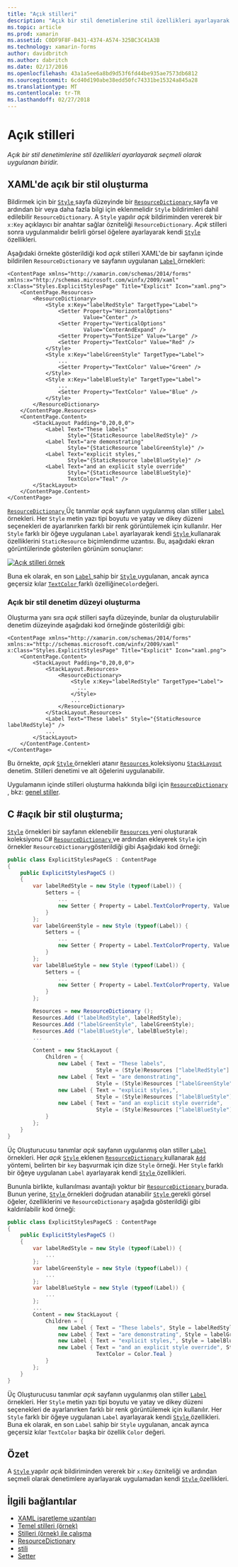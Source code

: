 ```yaml
---
title: "Açık stilleri"
description: "Açık bir stil denetimlerine stil özellikleri ayarlayarak seçmeli olarak uygulanan biridir."
ms.topic: article
ms.prod: xamarin
ms.assetid: C0DF9F8F-B431-4374-A574-325BC3C41A3B
ms.technology: xamarin-forms
author: davidbritch
ms.author: dabritch
ms.date: 02/17/2016
ms.openlocfilehash: 43a1a5ee6a8bd9d53f6fd44be935ae7573db6812
ms.sourcegitcommit: 6cd40d190abe38edd50fc74331be15324a845a28
ms.translationtype: MT
ms.contentlocale: tr-TR
ms.lasthandoff: 02/27/2018
---
```

# <a name="explicit-styles"></a>Açık stilleri

_Açık bir stil denetimlerine stil özellikleri ayarlayarak seçmeli olarak uygulanan biridir._

## <a name="creating-an-explicit-style-in-xaml"></a>XAML'de açık bir stil oluşturma

Bildirmek için bir [ `Style` ](https://developer.xamarin.com/api/type/Xamarin.Forms.Style/) sayfa düzeyinde bir [ `ResourceDictionary` ](https://developer.xamarin.com/api/type/Xamarin.Forms.ResourceDictionary/) sayfa ve ardından bir veya daha fazla bilgi için eklenmelidir `Style` bildirimleri dahil edilebilir `ResourceDictionary`. A `Style` yapılır *açık* bildiriminden vererek bir `x:Key` açıklayıcı bir anahtar sağlar özniteliği `ResourceDictionary`. *Açık* stilleri sonra uygulanmalıdır belirli görsel öğelere ayarlayarak kendi [ `Style` ](https://developer.xamarin.com/api/property/Xamarin.Forms.VisualElement.Style/) özellikleri.

Aşağıdaki örnekte gösterildiği kod *açık* stilleri XAML'de bir sayfanın içinde bildirilen `ResourceDictionary` ve sayfanın uygulanan [ `Label` ](https://developer.xamarin.com/api/type/Xamarin.Forms.Label/) örnekleri:

```xaml
<ContentPage xmlns="http://xamarin.com/schemas/2014/forms" xmlns:x="http://schemas.microsoft.com/winfx/2009/xaml" x:Class="Styles.ExplicitStylesPage" Title="Explicit" Icon="xaml.png">
    <ContentPage.Resources>
        <ResourceDictionary>
            <Style x:Key="labelRedStyle" TargetType="Label">
                <Setter Property="HorizontalOptions"
                        Value="Center" />
                <Setter Property="VerticalOptions"
                        Value="CenterAndExpand" />
                <Setter Property="FontSize" Value="Large" />
                <Setter Property="TextColor" Value="Red" />
            </Style>
            <Style x:Key="labelGreenStyle" TargetType="Label">
                ...
                <Setter Property="TextColor" Value="Green" />
            </Style>
            <Style x:Key="labelBlueStyle" TargetType="Label">
                ...
                <Setter Property="TextColor" Value="Blue" />
            </Style>
        </ResourceDictionary>
    </ContentPage.Resources>
    <ContentPage.Content>
        <StackLayout Padding="0,20,0,0">
            <Label Text="These labels"
                   Style="{StaticResource labelRedStyle}" />
            <Label Text="are demonstrating"
                   Style="{StaticResource labelGreenStyle}" />
            <Label Text="explicit styles,"
                   Style="{StaticResource labelBlueStyle}" />
            <Label Text="and an explicit style override"
                   Style="{StaticResource labelBlueStyle}"
                   TextColor="Teal" />
        </StackLayout>
    </ContentPage.Content>
</ContentPage>
```

[ `ResourceDictionary` ](https://developer.xamarin.com/api/type/Xamarin.Forms.ResourceDictionary/) Üç tanımlar *açık* sayfanın uygulanmış olan stiller [ `Label` ](https://developer.xamarin.com/api/type/Xamarin.Forms.Label/) örnekleri. Her `Style` metin yazı tipi boyutu ve yatay ve dikey düzeni seçenekleri de ayarlanırken farklı bir renk görüntülemek için kullanılır. Her `Style` farklı bir öğeye uygulanan `Label` ayarlayarak kendi [ `Style` ](https://developer.xamarin.com/api/property/Xamarin.Forms.VisualElement.Style/) kullanarak özelliklerini `StaticResource` biçimlendirme uzantısı. Bu, aşağıdaki ekran görüntülerinde gösterilen görünüm sonuçlanır:

[![](explicit-images/explicit-styles.png "Açık stilleri örnek")](explicit-images/explicit-styles-large.png "açık stilleri örneği")

Buna ek olarak, en son [ `Label` ](https://developer.xamarin.com/api/type/Xamarin.Forms.Label/) sahip bir [ `Style` ](https://developer.xamarin.com/api/type/Xamarin.Forms.Style/) uygulanan, ancak ayrıca geçersiz kılar [ `TextColor` ](https://developer.xamarin.com/api/property/Xamarin.Forms.Label.TextColor/) farklı özelliğine`Color`değeri.

### <a name="creating-an-explicit-style-at-the-control-level"></a>Açık bir stil denetim düzeyi oluşturma

Oluşturma yanı sıra *açık* stilleri sayfa düzeyinde, bunlar da oluşturulabilir denetim düzeyinde aşağıdaki kod örneğinde gösterildiği gibi:

```xaml
<ContentPage xmlns="http://xamarin.com/schemas/2014/forms" xmlns:x="http://schemas.microsoft.com/winfx/2009/xaml" x:Class="Styles.ExplicitStylesPage" Title="Explicit" Icon="xaml.png">
    <ContentPage.Content>
        <StackLayout Padding="0,20,0,0">
            <StackLayout.Resources>
                <ResourceDictionary>
                    <Style x:Key="labelRedStyle" TargetType="Label">
                      ...
                    </Style>
                    ...
                </ResourceDictionary>
            </StackLayout.Resources>
            <Label Text="These labels" Style="{StaticResource labelRedStyle}" />
            ...
        </StackLayout>
    </ContentPage.Content>
</ContentPage>
```

Bu örnekte, *açık* [ `Style` ](https://developer.xamarin.com/api/type/Xamarin.Forms.Style/) örnekleri atanır [ `Resources` ](https://developer.xamarin.com/api/property/Xamarin.Forms.VisualElement.Resources/) koleksiyonu [ `StackLayout` ](https://developer.xamarin.com/api/type/Xamarin.Forms.StackLayout/) denetim. Stilleri denetimi ve alt öğelerini uygulanabilir.

Uygulamanın içinde stilleri oluşturma hakkında bilgi için [ `ResourceDictionary` ](https://developer.xamarin.com/api/type/Xamarin.Forms.ResourceDictionary/), bkz: [genel stiller](~/xamarin-forms/user-interface/styles/application.md).

## <a name="creating-an-explicit-style-in-c35"></a>C &#35;açık bir stil oluşturma;

[`Style`](https://developer.xamarin.com/api/type/Xamarin.Forms.Style/) örnekleri bir sayfanın eklenebilir [ `Resources` ](https://developer.xamarin.com/api/property/Xamarin.Forms.VisualElement.Resources/) yeni oluşturarak koleksiyonu C# [ `ResourceDictionary` ](https://developer.xamarin.com/api/type/Xamarin.Forms.ResourceDictionary/)ve ardından ekleyerek `Style` için örnekler `ResourceDictionary`gösterildiği gibi Aşağıdaki kod örneği:

```csharp
public class ExplicitStylesPageCS : ContentPage
{
    public ExplicitStylesPageCS ()
    {
        var labelRedStyle = new Style (typeof(Label)) {
            Setters = {
                ...
                new Setter { Property = Label.TextColorProperty, Value = Color.Red  }
            }
        };
        var labelGreenStyle = new Style (typeof(Label)) {
            Setters = {
                ...
                new Setter { Property = Label.TextColorProperty, Value = Color.Green }
            }
        };
        var labelBlueStyle = new Style (typeof(Label)) {
            Setters = {
                ...
                new Setter { Property = Label.TextColorProperty, Value = Color.Blue }
            }
        };

        Resources = new ResourceDictionary ();
        Resources.Add ("labelRedStyle", labelRedStyle);
        Resources.Add ("labelGreenStyle", labelGreenStyle);
        Resources.Add ("labelBlueStyle", labelBlueStyle);
        ...

        Content = new StackLayout {
            Children = {
                new Label { Text = "These labels",
                            Style = (Style)Resources ["labelRedStyle"] },
                new Label { Text = "are demonstrating",
                            Style = (Style)Resources ["labelGreenStyle"] },
                new Label { Text = "explicit styles,",
                            Style = (Style)Resources ["labelBlueStyle"] },
                new Label { Text = "and an explicit style override",
                            Style = (Style)Resources ["labelBlueStyle"], TextColor = Color.Teal }
            }
        };
    }
}
```

Üç Oluşturucusu tanımlar *açık* sayfanın uygulanmış olan stiller [ `Label` ](https://developer.xamarin.com/api/type/Xamarin.Forms.Label/) örnekleri. Her *açık* [ `Style` ](https://developer.xamarin.com/api/type/Xamarin.Forms.Style/) eklenen [ `ResourceDictionary` ](https://developer.xamarin.com/api/type/Xamarin.Forms.ResourceDictionary/) kullanarak [ `Add` ](https://developer.xamarin.com/api/member/Xamarin.Forms.ResourceDictionary.Add/p/System.String/System.Object/) yöntemi, belirten bir `key` başvurmak için dize `Style` örneği. Her `Style` farklı bir öğeye uygulanan `Label` ayarlayarak kendi [ `Style` ](https://developer.xamarin.com/api/property/Xamarin.Forms.VisualElement.Style/) özellikleri.

Bununla birlikte, kullanılması avantajlı yoktur bir [ `ResourceDictionary` ](https://developer.xamarin.com/api/type/Xamarin.Forms.ResourceDictionary/) burada. Bunun yerine, [ `Style` ](https://developer.xamarin.com/api/type/Xamarin.Forms.Style/) örnekleri doğrudan atanabilir [ `Style` ](https://developer.xamarin.com/api/property/Xamarin.Forms.VisualElement.Style/) gerekli görsel öğeler, özelliklerini ve `ResourceDictionary` aşağıda gösterildiği gibi kaldırılabilir kod örneği:

```csharp
public class ExplicitStylesPageCS : ContentPage
{
    public ExplicitStylesPageCS ()
    {
        var labelRedStyle = new Style (typeof(Label)) {
            ...
        };
        var labelGreenStyle = new Style (typeof(Label)) {
            ...
        };
        var labelBlueStyle = new Style (typeof(Label)) {
            ...
        };
        ...
        Content = new StackLayout {
            Children = {
                new Label { Text = "These labels", Style = labelRedStyle },
                new Label { Text = "are demonstrating", Style = labelGreenStyle },
                new Label { Text = "explicit styles,", Style = labelBlueStyle },
                new Label { Text = "and an explicit style override", Style = labelBlueStyle,
                            TextColor = Color.Teal }
            }
        };
    }
}
```

Üç Oluşturucusu tanımlar *açık* sayfanın uygulanmış olan stiller [ `Label` ](https://developer.xamarin.com/api/type/Xamarin.Forms.Label/) örnekleri. Her `Style` metin yazı tipi boyutu ve yatay ve dikey düzeni seçenekleri de ayarlanırken farklı bir renk görüntülemek için kullanılır. Her `Style` farklı bir öğeye uygulanan `Label` ayarlayarak kendi [ `Style` ](https://developer.xamarin.com/api/property/Xamarin.Forms.VisualElement.Style/) özellikleri. Buna ek olarak, en son `Label` sahip bir `Style` uygulanan, ancak ayrıca geçersiz kılar `TextColor` başka bir özellik `Color` değeri.

## <a name="summary"></a>Özet

A [ `Style` ](https://developer.xamarin.com/api/type/Xamarin.Forms.Style/) yapılır *açık* bildiriminden vererek bir `x:Key` özniteliği ve ardından seçmeli olarak denetimlere ayarlayarak uygulamadan kendi [ `Style` ](https://developer.xamarin.com/api/property/Xamarin.Forms.VisualElement.Style/) özellikleri.



## <a name="related-links"></a>İlgili bağlantılar

- [XAML işaretleme uzantıları](~/xamarin-forms/xaml/xaml-basics/xaml-markup-extensions.md)
- [Temel stilleri (örnek)](https://developer.xamarin.com/samples/xamarin-forms/UserInterface/Styles/BasicStyles/)
- [Stilleri (örnek) ile çalışma](https://developer.xamarin.com/samples/xamarin-forms/WorkingWithStyles/)
- [ResourceDictionary](https://developer.xamarin.com/api/type/Xamarin.Forms.ResourceDictionary/)
- [stili](https://developer.xamarin.com/api/type/Xamarin.Forms.Style/)
- [Setter](https://developer.xamarin.com/api/type/Xamarin.Forms.Setter/)
